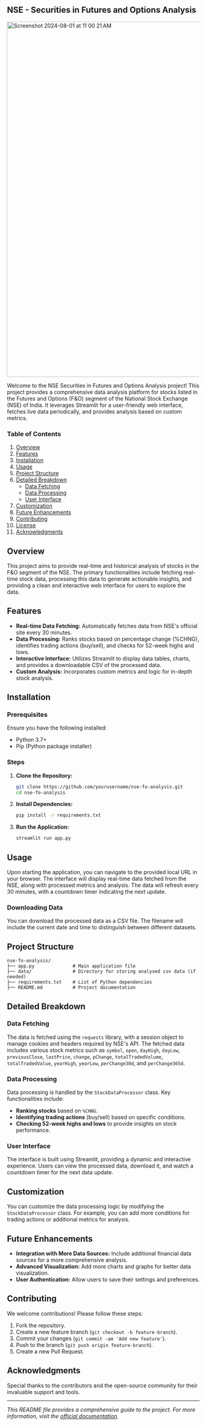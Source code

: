 ## NSE - Securities in Futures and Options Analysis
<img width="928" alt="Screenshot 2024-08-01 at 11 00 21 AM" src="https://github.com/user-attachments/assets/e685bca7-75ec-4fbe-a7f6-24d55d6704fe">


Welcome to the NSE Securities in Futures and Options Analysis project! This project provides a comprehensive data analysis platform for stocks listed in the Futures and Options (F&O) segment of the National Stock Exchange (NSE) of India. It leverages Streamlit for a user-friendly web interface, fetches live data periodically, and provides analysis based on custom metrics.

### Table of Contents

1. [Overview](#overview)
2. [Features](#features)
3. [Installation](#installation)
4. [Usage](#usage)
5. [Project Structure](#project-structure)
6. [Detailed Breakdown](#detailed-breakdown)
   - [Data Fetching](#data-fetching)
   - [Data Processing](#data-processing)
   - [User Interface](#user-interface)
7. [Customization](#customization)
8. [Future Enhancements](#future-enhancements)
9. [Contributing](#contributing)
10. [License](#license)
11. [Acknowledgments](#acknowledgments)

## Overview

This project aims to provide real-time and historical analysis of stocks in the F&O segment of the NSE. The primary functionalities include fetching real-time stock data, processing this data to generate actionable insights, and providing a clean and interactive web interface for users to explore the data.

## Features

- **Real-time Data Fetching:** Automatically fetches data from NSE's official site every 30 minutes.
- **Data Processing:** Ranks stocks based on percentage change (%CHNG), identifies trading actions (buy/sell), and checks for 52-week highs and lows.
- **Interactive Interface:** Utilizes Streamlit to display data tables, charts, and provides a downloadable CSV of the processed data.
- **Custom Analysis:** Incorporates custom metrics and logic for in-depth stock analysis.

## Installation

### Prerequisites

Ensure you have the following installed:
- Python 3.7+
- Pip (Python package installer)

### Steps

1. **Clone the Repository:**
   ```sh
   git clone https://github.com/yourusername/nse-fo-analysis.git
   cd nse-fo-analysis
   ```

2. **Install Dependencies:**
   ```sh
   pip install -r requirements.txt
   ```

3. **Run the Application:**
   ```sh
   streamlit run app.py
   ```

## Usage

Upon starting the application, you can navigate to the provided local URL in your browser. The interface will display real-time data fetched from the NSE, along with processed metrics and analysis. The data will refresh every 30 minutes, with a countdown timer indicating the next update.

### Downloading Data

You can download the processed data as a CSV file. The filename will include the current date and time to distinguish between different datasets.

## Project Structure

```
nse-fo-analysis/
├── app.py              # Main application file
├── data/               # Directory for storing analysed csv data (if needed) 
├── requirements.txt    # List of Python dependencies
├── README.md           # Project documentation
```

## Detailed Breakdown

### Data Fetching

The data is fetched using the `requests` library, with a session object to manage cookies and headers required by NSE's API. The fetched data includes various stock metrics such as `symbol`, `open`, `dayHigh`, `dayLow`, `previousClose`, `lastPrice`, `change`, `pChange`, `totalTradedVolume`, `totalTradedValue`, `yearHigh`, `yearLow`, `perChange30d`, and `perChange365d`.

### Data Processing

Data processing is handled by the `StockDataProcessor` class. Key functionalities include:
- **Ranking stocks** based on `%CHNG`.
- **Identifying trading actions** (buy/sell) based on specific conditions.
- **Checking 52-week highs and lows** to provide insights on stock performance.

### User Interface

The interface is built using Streamlit, providing a dynamic and interactive experience. Users can view the processed data, download it, and watch a countdown timer for the next data update.

## Customization

You can customize the data processing logic by modifying the `StockDataProcessor` class. For example, you can add more conditions for trading actions or additional metrics for analysis.

## Future Enhancements

- **Integration with More Data Sources:** Include additional financial data sources for a more comprehensive analysis.
- **Advanced Visualization:** Add more charts and graphs for better data visualization.
- **User Authentication:** Allow users to save their settings and preferences.

## Contributing

We welcome contributions! Please follow these steps:
1. Fork the repository.
2. Create a new feature branch (`git checkout -b feature-branch`).
3. Commit your changes (`git commit -am 'Add new feature'`).
4. Push to the branch (`git push origin feature-branch`).
5. Create a new Pull Request.



## Acknowledgments

Special thanks to the contributors and the open-source community for their invaluable support and tools.

---

*This README file provides a comprehensive guide to the project. For more information, visit the [official documentation](https://github.com/yourusername/nse-fo-analysis).*
